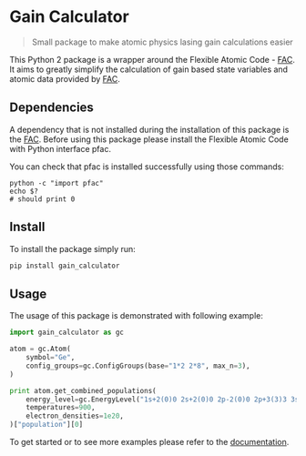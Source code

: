 # Gain Calculator

> Small package to make atomic physics lasing gain calculations easier

This Python 2 package is a wrapper around the Flexible Atomic Code - 
[FAC](https://github.com/flexible-atomic-code/fac). It aims to greatly simplify the
calculation of gain based state variables and atomic data provided by
[FAC](https://github.com/flexible-atomic-code/fac). 

## Dependencies
A dependency that is not installed during the installation of this package is the
[FAC](https://github.com/flexible-atomic-code/fac). Before using this package please
install the Flexible Atomic Code with Python interface pfac. 

You can check that pfac is installed successfully using those commands:
```
python -c "import pfac"
echo $?
# should print 0
```


## Install
To install the package simply run:
```bash
pip install gain_calculator
```

## Usage

The usage of this package is demonstrated with following example:

```python
import gain_calculator as gc

atom = gc.Atom(
    symbol="Ge",
    config_groups=gc.ConfigGroups(base="1*2 2*8", max_n=3),
)

print atom.get_combined_populations(
    energy_level=gc.EnergyLevel("1s+2(0)0 2s+2(0)0 2p-2(0)0 2p+3(3)3 3s+1(1)4"),
    temperatures=900,
    electron_densities=1e20,
)["population"][0]
```

To get started or to see more examples please refer to the [documentation]().
